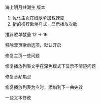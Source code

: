 海上明月共潮生 版本

1. 优化主页在线歌单加载速度
2. 新的推荐歌单样式，显示播放次数

推荐歌单数量 12 -> 16

移除双页歌单选项，默认开启

修复主页一些问题

修复播放列表文字在深色模式下显示不清楚问题

修复音频焦点

修复播放列表为空时，添加到下一曲失效

一些文本修改